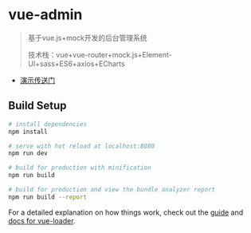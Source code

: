 # vue-admin

> 基于vue.js+mock开发的后台管理系统
>
> 技术栈：vue+vue-router+mock.js+Element-UI+sass+ES6+axios+ECharts

- [演示传送门](http://fog3211.com/vue-admin/dist/index.html)  

## Build Setup

```bash
# install dependencies
npm install

# serve with hot reload at localhost:8080
npm run dev

# build for production with minification
npm run build

# build for production and view the bundle analyzer report
npm run build --report
```

For a detailed explanation on how things work, check out the [guide](http://vuejs-templates.github.io/webpack/) and [docs for vue-loader](http://vuejs.github.io/vue-loader).
